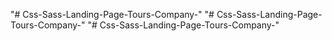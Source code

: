 
"# Css-Sass-Landing-Page-Tours-Company-" 
"# Css-Sass-Landing-Page-Tours-Company-" 
"# Css-Sass-Landing-Page-Tours-Company-" 

